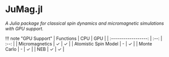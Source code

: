 # JuMag.jl

_A Julia package for classical spin dynamics and micromagnetic simulations with GPU support._

!!! note "GPU Support"
    |     Functions        | CPU  | GPU  |
    | :------------------: | :--: | :--: |
    |    Micromagnetics    |  ✓   |  ✓   |
    | Atomistic Spin Model |  -   |  ✓   |
    |     Monte Carlo      |  -   |  ✓   |
    |         NEB          |  ✓   |  ✓   |
